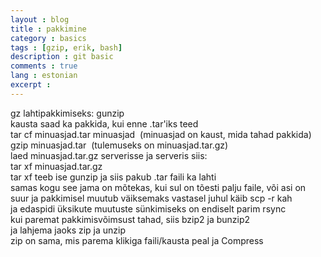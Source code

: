 ```yaml
---
layout : blog
title : pakkimine
category : basics
tags : [gzip, erik, bash]
description : git basic
comments : true
lang : estonian
excerpt : 
---
```

gz lahtipakkimiseks: gunzip  
kausta saad ka pakkida, kui enne .tar'iks teed  
tar cf minuasjad.tar minuasjad  (minuasjad on kaust, mida tahad pakkida)  
gzip minuasjad.tar  (tulemuseks on minuasjad.tar.gz)  
laed minuasjad.tar.gz serverisse ja serveris siis:  
tar xf minuasjad.tar.gz  
tar xf teeb ise gunzip ja siis pakub .tar faili ka lahti  
samas kogu see jama on mõtekas, kui sul on tõesti palju faile, või asi on suur   ja pakkimisel muutub väiksemaks vastasel juhul käib scp -r kah  
ja edaspidi üksikute muutuste sünkimiseks on endiselt parim rsync  
kui paremat pakkimisvõimsust tahad, siis bzip2 ja bunzip2  
ja lahjema jaoks zip ja unzip  
zip on sama, mis parema klikiga faili/kausta peal ja Compress  